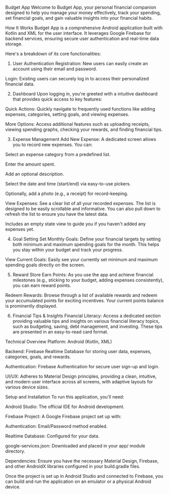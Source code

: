 Budget App
Welcome to Budget App, your personal financial companion designed to help you manage your money effectively, track your spending, set financial goals, and gain valuable insights into your financial habits.

How It Works
Budget App is a comprehensive Android application built with Kotlin and XML for the user interface. It leverages Google Firebase for backend services, ensuring secure user authentication and real-time data storage.

Here's a breakdown of its core functionalities:

1. User Authentication
Registration: New users can easily create an account using their email and password.

Login: Existing users can securely log in to access their personalized financial data.

2. Dashboard
Upon logging in, you're greeted with a intuitive dashboard that provides quick access to key features:

Quick Actions: Quickly navigate to frequently used functions like adding expenses, categories, setting goals, and viewing expenses.

More Options: Access additional features such as uploading receipts, viewing spending graphs, checking your rewards, and finding financial tips.

3. Expense Management
Add New Expense: A dedicated screen allows you to record new expenses. You can:

Select an expense category from a predefined list.

Enter the amount spent.

Add an optional description.

Select the date and time (start/end) via easy-to-use pickers.

Optionally, add a photo (e.g., a receipt) for record-keeping.

View Expenses: See a clear list of all your recorded expenses. The list is designed to be easily scrollable and informative. You can also pull down to refresh the list to ensure you have the latest data.

Includes an empty state view to guide you if you haven't added any expenses yet.

4. Goal Setting
Set Monthly Goals: Define your financial targets by setting both minimum and maximum spending goals for the month. This helps you stay within your budget and track your progress.

View Current Goals: Easily see your currently set minimum and maximum spending goals directly on the screen.

5. Reward Store
Earn Points: As you use the app and achieve financial milestones (e.g., sticking to your budget, adding expenses consistently), you can earn reward points.

Redeem Rewards: Browse through a list of available rewards and redeem your accumulated points for exciting incentives. Your current points balance is prominently displayed.

6. Financial Tips & Insights
Financial Literacy: Access a dedicated section providing valuable tips and insights on various financial literacy topics, such as budgeting, saving, debt management, and investing. These tips are presented in an easy-to-read card format.

Technical Overview
Platform: Android (Kotlin, XML)

Backend: Firebase Realtime Database for storing user data, expenses, categories, goals, and rewards.

Authentication: Firebase Authentication for secure user sign-up and login.

UI/UX: Adheres to Material Design principles, providing a clean, intuitive, and modern user interface across all screens, with adaptive layouts for various device sizes.

Setup and Installation
To run this application, you'll need:

Android Studio: The official IDE for Android development.

Firebase Project: A Google Firebase project set up with:

Authentication: Email/Password method enabled.

Realtime Database: Configured for your data.

google-services.json: Downloaded and placed in your app/ module directory.

Dependencies: Ensure you have the necessary Material Design, Firebase, and other AndroidX libraries configured in your build.gradle files.

Once the project is set up in Android Studio and connected to Firebase, you can build and run the application on an emulator or a physical Android device.
